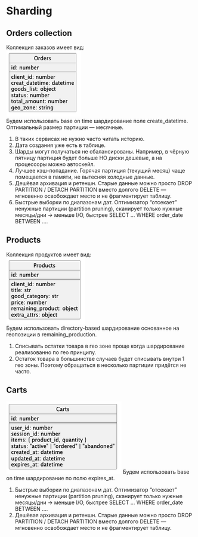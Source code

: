 # Sharding 

## Orders collection
Коллекция заказов имеет вид:  
![orders.png](orders.png)   
Будем использовать base on time шардирование поле create_datetime. Оптимальный размер партиции — месячные.
1. В таких сервисах не нужно часто читать историю.
2. Дата создания уже есть в таблице. 
3. Шарды могут получаться не сбалансированы. 
Например, в чёрную пятницу партиция будет больше НО диски дешевые, а на процессоры можно автоскейл.
4. Лучшее кэш-попадание. Горячая партиция (текущий месяц) чаще помещается в памяти, не вытесняя холодные данные.
5. Дешёвая архивация и ретеншн. Старые данные можно просто DROP PARTITION / DETACH PARTITION вместо долгого DELETE — мгновенно освобождает место и не фрагментирует таблицу.
6. Быстрые выборки по диапазонам дат. Оптимизатор “отсекает” ненужные партиции (partition pruning), сканирует только нужные месяцы/дни → меньше I/O, быстрее SELECT ... WHERE order_date BETWEEN ....

## Products
Коллекция продуктов имеет вид:  
![products.png](products.png)  
Будем использовать directory-based шардирование основанное на геопозиции в remaining_production. 
1. Списывать остатки товара в гео зоне проще когда шардирование реализованно по гео принципу.
2. Остаток товара в большинстве случаев будет списывать внутри 1 гео зоны. 
Поэтому обращаться в несколько партиции придётся не часто. 

## Carts
![carts.png](carts.png)
Будем использовать base on time шардирование по полю expires_at.
1. Быстрые выборки по диапазонам дат. Оптимизатор “отсекает” ненужные партиции (partition pruning), сканирует только нужные месяцы/дни → меньше I/O, быстрее SELECT ... WHERE order_date BETWEEN ....
2. Дешёвая архивация и ретеншн. Старые данные можно просто DROP PARTITION / DETACH PARTITION вместо долгого DELETE — мгновенно освобождает место и не фрагментирует таблицу.